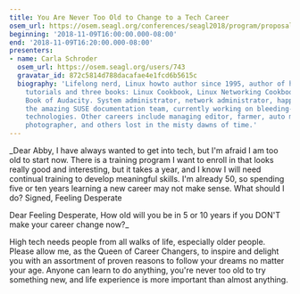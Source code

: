 ```yaml
---
title: You Are Never Too Old to Change to a Tech Career
osem_url: https://osem.seagl.org/conferences/seagl2018/program/proposals/460
beginning: '2018-11-09T16:00:00.000-08:00'
end: '2018-11-09T16:20:00.000-08:00'
presenters:
- name: Carla Schroder
  osem_url: https://osem.seagl.org/users/743
  gravatar_id: 872c5814d788dacafae4e1fcd6b5615c
  biography: 'Lifelong nerd, Linux howto author since 1995, author of hundreds of
    tutorials and three books: Linux Cookbook, Linux Networking Cookbook, and the
    Book of Audacity. System administrator, network administrator, happy member of
    the amazing SUSE documentation team, currently working on bleeding-edge cloud
    technologies. Other careers include managing editor, farmer, auto mechanic, handymam,
    photographer, and others lost in the misty dawns of time.'
---
```


_Dear Abby, I have always wanted to get into tech, but I'm afraid I am too old to start now. There is a training program I want to enroll in that looks really good and interesting, but it takes a year, and I know I will need continual training to develop meaningful skills. I'm already 50, so spending five or ten years learning a new career may not make sense. What should I do? Signed, Feeling Desperate

Dear Feeling Desperate, How old will you be in 5 or 10 years if you DON'T make your career change now?_

High tech needs people from all walks of life, especially older people. Please allow me, as the Queen of Career Changers, to inspire and delight you with an assortment of proven reasons to follow your dreams no matter your age. Anyone can learn to do anything, you're never too old to try something new, and life experience is more important than almost anything.
